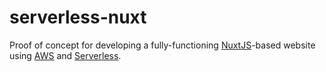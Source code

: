 # serverless-nuxt

Proof of concept for developing a fully-functioning [NuxtJS](https://nuxtjs.org)-based website using [AWS](http://aws.amazon.com) and [Serverless](https://serverless.com).
